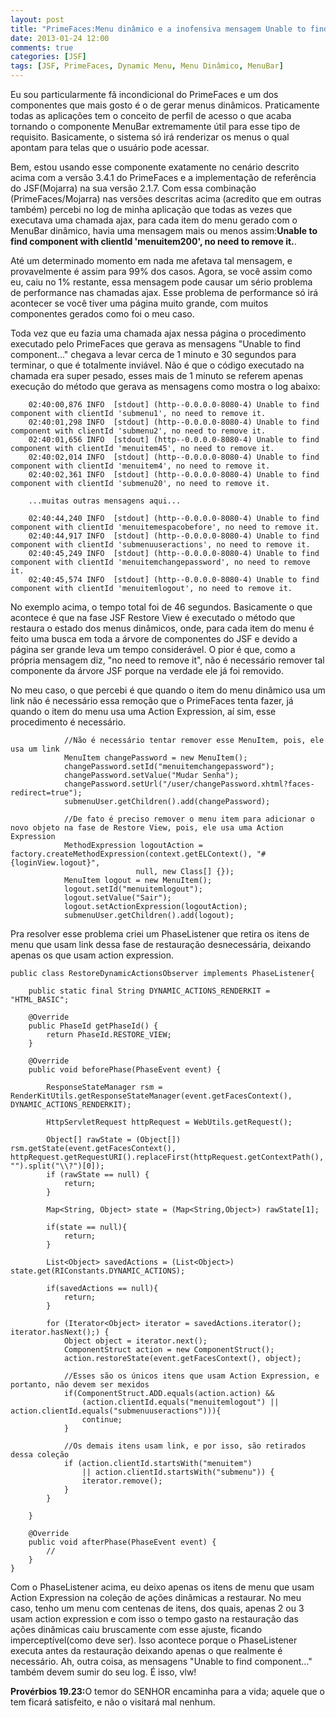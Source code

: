 ```yaml
---
layout: post
title: "PrimeFaces:Menu dinâmico e a inofensiva mensagem Unable to find component..."
date: 2013-01-24 12:00
comments: true
categories: [JSF]
tags: [JSF, PrimeFaces, Dynamic Menu, Menu Dinâmico, MenuBar] 
---
```


Eu sou particularmente fã incondicional do PrimeFaces e um dos componentes que mais gosto é o de gerar menus dinâmicos. Praticamente todas as aplicações tem o conceito de perfil de acesso o que acaba tornando o componente MenuBar extremamente útil para esse tipo de requisito. Basicamente, o sistema só irá renderizar os menus o qual apontam para telas que o usuário pode acessar.

Bem, estou usando esse componente exatamente no cenário descrito acima com a versão 3.4.1 do PrimeFaces e a implementação de referência do JSF(Mojarra) na sua versão 2.1.7. Com essa combinação (PrimeFaces/Mojarra) nas versões descritas acima (acredito que em outras também) percebi no log de minha aplicação que todas as vezes que executava uma chamada ajax, para cada item do menu gerado com o MenuBar dinâmico, havia uma mensagem mais ou menos assim:<strong>Unable to find component with clientId 'menuitem200', no need to remove it.</strong>.

Até um determinado momento em nada me afetava tal mensagem, e provavelmente é assim para 99% dos casos. Agora, se você assim como eu, caiu no 1% restante, essa mensagem pode causar um sério problema de performance nas chamadas ajax. Esse problema de performance só irá acontecer se você tiver uma página muito grande, com muitos componentes gerados como foi o meu caso.

Toda vez que eu fazia uma chamada ajax nessa página o procedimento executado pelo PrimeFaces que gerava as mensagens "Unable to find component..." chegava a levar cerca de 1 minuto e 30 segundos para terminar, o que é totalmente inviável. Não é que o código executado na chamada era super pesado, esses mais de 1 minuto se referem apenas execução do método que gerava as mensagens como mostra o log abaixo:

        02:40:00,876 INFO  [stdout] (http--0.0.0.0-8080-4) Unable to find component with clientId 'submenu1', no need to remove it.
        02:40:01,298 INFO  [stdout] (http--0.0.0.0-8080-4) Unable to find component with clientId 'submenu2', no need to remove it.
        02:40:01,656 INFO  [stdout] (http--0.0.0.0-8080-4) Unable to find component with clientId 'menuitem45', no need to remove it.
        02:40:02,014 INFO  [stdout] (http--0.0.0.0-8080-4) Unable to find component with clientId 'menuitem4', no need to remove it.
        02:40:02,361 INFO  [stdout] (http--0.0.0.0-8080-4) Unable to find component with clientId 'submenu20', no need to remove it.

        ...muitas outras mensagens aqui...

        02:40:44,240 INFO  [stdout] (http--0.0.0.0-8080-4) Unable to find component with clientId 'menuitemespacobefore', no need to remove it.
        02:40:44,917 INFO  [stdout] (http--0.0.0.0-8080-4) Unable to find component with clientId 'submenuuseractions', no need to remove it.
        02:40:45,249 INFO  [stdout] (http--0.0.0.0-8080-4) Unable to find component with clientId 'menuitemchangepassword', no need to remove it.
        02:40:45,574 INFO  [stdout] (http--0.0.0.0-8080-4) Unable to find component with clientId 'menuitemlogout', no need to remove it.

No exemplo acima, o tempo total foi de 46 segundos. Basicamente o que acontece é que na fase JSF Restore View é executado o método que restaura o estado dos menus dinâmicos, onde, para cada item do menu é feito uma busca em toda a árvore de componentes do JSF e devido a página ser grande leva um tempo considerável. O pior é que, como a própria mensagem diz, "no need to remove it", não é necessário remover tal componente da árvore JSF porque na verdade ele já foi removido.

No meu caso, o que percebi é que quando o item do menu dinâmico usa um link não é necessário essa remoção que o PrimeFaces tenta fazer, já quando o item do menu usa uma Action Expression, aí sim, esse procedimento é necessário.

                //Não é necessário tentar remover esse MenuItem, pois, ele usa um link
                MenuItem changePassword = new MenuItem();
                changePassword.setId("menuitemchangepassword");
                changePassword.setValue("Mudar Senha");
                changePassword.setUrl("/user/changePassword.xhtml?faces-redirect=true");
                submenuUser.getChildren().add(changePassword);

                //De fato é preciso remover o menu item para adicionar o novo objeto na fase de Restore View, pois, ele usa uma Action Expression
                MethodExpression logoutAction = factory.createMethodExpression(context.getELContext(), "#{loginView.logout}",
                                null, new Class[] {});
                MenuItem logout = new MenuItem();
                logout.setId("menuitemlogout");
                logout.setValue("Sair");
                logout.setActionExpression(logoutAction);
                submenuUser.getChildren().add(logout);

Pra resolver esse problema criei um PhaseListener que retira os itens de menu que usam link dessa fase de restauração desnecessária, deixando apenas os que usam action expression.

	public class RestoreDynamicActionsObserver implements PhaseListener{

		public static final String DYNAMIC_ACTIONS_RENDERKIT = "HTML_BASIC";

		@Override
		public PhaseId getPhaseId() {
			return PhaseId.RESTORE_VIEW;
		}

		@Override
		public void beforePhase(PhaseEvent event) {

			ResponseStateManager rsm = RenderKitUtils.getResponseStateManager(event.getFacesContext(), DYNAMIC_ACTIONS_RENDERKIT);

			HttpServletRequest httpRequest = WebUtils.getRequest();
		
			Object[] rawState = (Object[]) rsm.getState(event.getFacesContext(), httpRequest.getRequestURI().replaceFirst(httpRequest.getContextPath(), "").split("\\?")[0]);
			if (rawState == null) {
				return;
			}
	    
			Map<String, Object> state = (Map<String,Object>) rawState[1];
		
			if(state == null){
				return;
			}
		
			List<Object> savedActions = (List<Object>) state.get(RIConstants.DYNAMIC_ACTIONS);

			if(savedActions == null){
				return;
			}
		
			for (Iterator<Object> iterator = savedActions.iterator(); iterator.hasNext();) {
				Object object = iterator.next();
			    ComponentStruct action = new ComponentStruct();
			    action.restoreState(event.getFacesContext(), object); 
		    
			    //Esses são os únicos itens que usam Action Expression, e portanto, não devem ser mexidos
			    if(ComponentStruct.ADD.equals(action.action) && 
		    		(action.clientId.equals("menuitemlogout") || action.clientId.equals("submenuuseractions"))){
			    	continue;
			    }

			    //Os demais itens usam link, e por isso, são retirados dessa coleção
			    if (action.clientId.startsWith("menuitem") 
		    		|| action.clientId.startsWith("submenu")) {            	
			    	iterator.remove();
			    }			
			}

		}
	
		@Override
		public void afterPhase(PhaseEvent event) {
			//
		}
	}


Com o PhaseListener acima, eu deixo apenas os itens de menu que usam Action Expression na coleção de ações dinâmicas a restaurar. No meu caso, tenho um menu com centenas de itens, dos quais, apenas 2 ou 3 usam action expression e com isso o tempo gasto na restauração das ações dinâmicas caiu bruscamente com  esse ajuste, ficando imperceptível(como deve ser). Isso acontece porque o PhaseListener executa antes da restauração deixando apenas o que realmente é necessário. Ah, outra coisa, as mensagens "Unable to find component..." também devem sumir do seu log. É isso, vlw!



<strong>Provérbios 19.23:</strong>O temor do SENHOR encaminha para a vida; aquele que o tem ficará satisfeito, e não o visitará mal nenhum.
